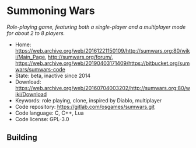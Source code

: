 # Summoning Wars

_Role-playing game, featuring both a single-player and a multiplayer mode for about 2 to 8 players._

- Home: <https://web.archive.org/web/20161221150109/http://sumwars.org:80/wiki/Main_Page>, http://sumwars.org/forum/, https://web.archive.org/web/20190403171409/https://bitbucket.org/sumwars/sumwars-code
- State: beta, inactive since 2014
- Download: <https://web.archive.org/web/20160704003202/http://sumwars.org:80/wiki/Download>
- Keywords: role playing, clone, inspired by Diablo, multiplayer
- Code repository: https://gitlab.com/osgames/sumwars.git
- Code language: C, C++, Lua
- Code license: GPL-3.0

## Building
